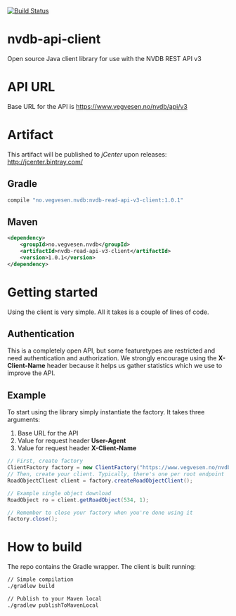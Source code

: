 [![Build Status](https://travis-ci.org/nvdb-vegdata/nvdb-api-client.svg?branch=master)](https://travis-ci.org/nvdb-vegdata/nvdb-api-client)

# nvdb-api-client
Open source Java client library for use with the NVDB REST API v3

# API URL
Base URL for the API is https://www.vegvesen.no/nvdb/api/v3

# Artifact
This artifact will be published to _jCenter_ upon releases: http://jcenter.bintray.com/

## Gradle
```gradle
compile "no.vegvesen.nvdb:nvdb-read-api-v3-client:1.0.1"
```

## Maven
```xml
<dependency>
    <groupId>no.vegvesen.nvdb</groupId>
    <artifactId>nvdb-read-api-v3-client</artifactId>
    <version>1.0.1</version>
</dependency>
```

# Getting started
Using the client is very simple. All it takes is a couple of lines of code.

## Authentication
This is a completely open API, but some featuretypes are restricted and need authentication and authorization. 
We strongly encourage using the **X-Client-Name** header because it helps us gather statistics which we use to improve the API.

## Example
To start using the library simply instantiate the factory. It takes three arguments:
1. Base URL for the API
2. Value for request header **User-Agent**
3. Value for request header **X-Client-Name**

```java
// First, create factory
ClientFactory factory = new ClientFactory("https://www.vegvesen.no/nvdb/api/v3", "nvdb-read-api-v3-client", "ACME");
// Then, create your client. Typically, there's one per root endpoint
RoadObjectClient client = factory.createRoadObjectClient();

// Example single object download
RoadObject ro = client.getRoadObject(534, 1);

// Remember to close your factory when you're done using it
factory.close();
```
# How to build 
The repo contains the Gradle wrapper. The client is built running:
```bash
// Simple compilation 
./gradlew build

// Publish to your Maven local
./gradlew publishToMavenLocal
```
